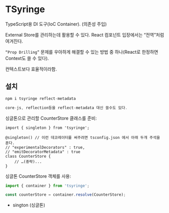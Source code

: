 # TSyringe

TypeScript용 DI 도구(IoC Container). (의존성 주입)

External Store를 관리하는데 활용할 수 있다. React 컴포넌트 입장에서는 “전역”처럼 여겨진다.

`“Prop Drilling”` 문제를 우아하게 해결할 수 있는 방법 중 하나(React로 한정하면 Context도 쓸 수 있다).

컨텍스트보다 효율적이라함.

## 설치

```js
npm i tsyringe reflect-metadata

core-js, reflection등을 reflect-metadata 대신 쓸수도 있다.
```

싱글톤으로 관리할 CounterStore 클래스를 준비:

```tsx
import { singleton } from 'tsyringe';

@singleton() // 이런 데코레이터를 써주려면 tsconfig.json 에서 아래 두개 주석을 푼다.
// "experimentalDecorators" : true,
// "emitDecoratorMetadata" : true
class CounterStore {
	// …(중략)...
}
```

싱글톤 CounterStore 객체를 사용:

```ts
import { container } from 'tsyringe';

const counterStore = container.resolve(CounterStore);
```

* sington (싱글톤)
